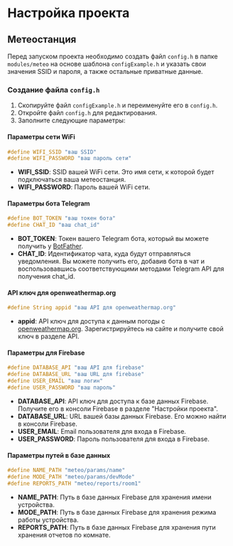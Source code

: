 # Настройка проекта


## Метеостанция

Перед запуском проекта необходимо создать файл `config.h` в папке `modules/meteo` на основе шаблона `configExample.h` и указать свои значения SSID и пароля, а также остальные приватные данные.

### Создание файла `config.h`

1. Скопируйте файл `configExample.h` и переименуйте  его в `config.h`.
2. Откройте файл `config.h` для редактирования.
3. Заполните следующие параметры:
#### Параметры сети WiFi
```c
#define WIFI_SSID "ваш SSID"
#define WIFI_PASSWORD "ваш пароль сети"
```

- **WIFI_SSID**: SSID вашей WiFi сети. Это имя сети, к которой будет подключаться ваша метеостанция.
- **WIFI_PASSWORD**: Пароль вашей WiFi сети.

#### Параметры бота Telegram

```c
#define BOT_TOKEN "ваш токен бота"
#define CHAT_ID "ваш chat_id"
```

- **BOT_TOKEN**: Токен вашего Telegram бота, который вы можете получить у [BotFather](<https://t.me/BotFather>).
- **CHAT_ID**: Идентификатор чата, куда будут отправляться уведомления. Вы можете получить его, добавив бота в чат и воспользовавшись соответствующими методами Telegram API для получения chat_id.

#### API ключ для openweathermap.org

```c
#define String appid "ваш API для openweathermap.org"
```

- **appid**: API ключ для доступа к данным погоды с [openweathermap.org](<https://openweathermap.org/>). Зарегистрируйтесь на сайте и получите свой ключ в разделе API.

#### Параметры для Firebase

```c
#define DATABASE_API "ваш API для firebase"
#define DATABASE_URL "ваш URL для firebase"
#define USER_EMAIL "ваш логин"
#define USER_PASSWORD "ваш пароль"
```

- **DATABASE_API**: API ключ для доступа к базе данных Firebase. Получите его в консоли Firebase в разделе "Настройки проекта".
- **DATABASE_URL**: URL вашей базы данных Firebase. Его можно найти в консоли Firebase.
- **USER_EMAIL**: Email пользователя для входа в Firebase.
- **USER_PASSWORD**: Пароль пользователя для входа в Firebase.


#### Параметры путей в базе данных

```c
#define NAME_PATH "meteo/params/name"
#define MODE_PATH "meteo/params/devMode"
#define REPORTS_PATH "meteo/reports/room1"
```

- **NAME_PATH**: Путь в базе данных Firebase для хранения имени устройства.
- **MODE_PATH**: Путь в базе данных Firebase для хранения режима работы устройства.
- **REPORTS_PATH**: Путь в базе данных Firebase для хранения пути хранения отчетов по комнате.